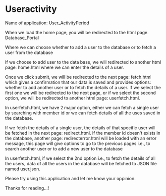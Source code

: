 # Useractivity
Name of application: User_ActivityPeriod

When we load the home page, you will be redirected to the html page: Database_Portal

Where we can choose whether to add a user to the database or to fetch a user from the database

If we choose to add user to the data base, we will redirected to another html page: home.html where we can enter the details of a user. 

Once we click submit, we will be redirected to the next page: fetch.html which gives a confirmation that our data is saved and provides options: whether to add another user
or to fetch the details of a user. If we select the first one we will be redirected to the next page, or if we select the second option, we will be
redirected to another html page: userfetch.html.

In userfetch.html, we have 2 major option, either we can fetch a single user by searching with member id or we can fetch details of all the uses saved in the database.

If we fetch the details of a single user, the details of that specific user will be fetched in the next page: redirect.html. If the member id doesn't exists in the database,
another page: redirecterror.html will be loaded with an error message, this page will give options to go to the previous pages i.e., to search another user or to add a new user to the database

In userfetch.html, if we select the 2nd option i.e., to fetch the details of all the users, data of all the users in the database will be fetched to JSON file named user.json.

Please try using this application and let me know your oppinion.

Thanks for reading...!

